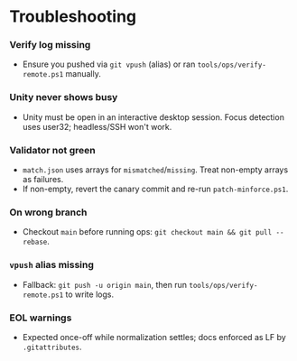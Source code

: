 # Troubleshooting

### Verify log missing
- Ensure you pushed via `git vpush` (alias) or ran `tools/ops/verify-remote.ps1` manually.

### Unity never shows busy
- Unity must be open in an interactive desktop session. Focus detection uses user32; headless/SSH won't work.

### Validator not green
- `match.json` uses arrays for `mismatched`/`missing`. Treat non-empty arrays as failures.
- If non-empty, revert the canary commit and re-run `patch-minforce.ps1`.

### On wrong branch
- Checkout `main` before running ops: `git checkout main && git pull --rebase`.

### `vpush` alias missing
- Fallback: `git push -u origin main`, then run `tools/ops/verify-remote.ps1` to write logs.

### EOL warnings
- Expected once-off while normalization settles; docs enforced as LF by `.gitattributes`.
